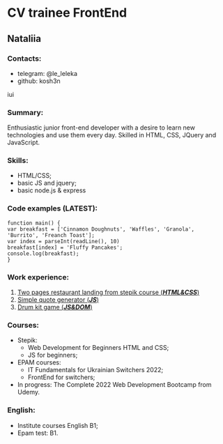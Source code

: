# CV trainee FrontEnd 
## Nataliia 

### Contacts:
* telegram: @le_leleka
* github: kosh3n





iui

### Summary:
Enthusiastic junior front-end developer with a desire to learn new technologies and use them every day. Skilled in HTML, CSS, JQuery and JavaScript.

### Skills:
* HTML/CSS; 
* basic JS and jquery;
* basic node.js & express




### Code examples (LATEST):
    function main() {
    var breakfast = ['Cinnamon Doughnuts', 'Waffles', 'Granola',
    'Burrito', 'Freanch Toast'];
    var index = parseInt(readLine(), 10)
    breakfast[index] = 'Fluffy Pancakes';
    console.log(breakfast);
    }

### Work experience:
1. [Two pages restaurant landing from stepik course (***HTML&CSS***)](https://kosh3n.github.io/uber-eats/)
2. [Simple quote generator (***JS***) ](https://kosh3n.github.io/quoteGenerator/)
3. [Drum kit game (***JS&DOM***) ](https://kosh3n.github.io/drumKit/)

### Courses:  
- Stepik: 
  - Web Development for Beginners HTML and CSS;
  - JS for beginners;
- EPAM courses: 
  - IT Fundamentals for Ukrainian Switchers 2022; 
  - FrontEnd for switchers;
- In progress: The Complete 2022 Web Development Bootcamp from Udemy.

### English:
* Institute courses English B1;
* Epam test: B1.
